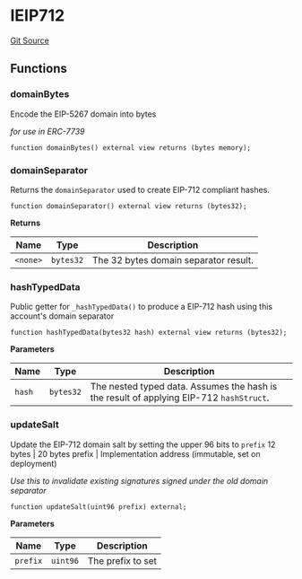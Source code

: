 # IEIP712
[Git Source](https://github.com/Uniswap/minimal-delegation/blob/1457ed9d5e0382ab8547f6bc36a3738475e8b5fe/src/interfaces/IEIP712.sol)


## Functions
### domainBytes

Encode the EIP-5267 domain into bytes

*for use in ERC-7739*


```solidity
function domainBytes() external view returns (bytes memory);
```

### domainSeparator

Returns the `domainSeparator` used to create EIP-712 compliant hashes.


```solidity
function domainSeparator() external view returns (bytes32);
```
**Returns**

|Name|Type|Description|
|----|----|-----------|
|`<none>`|`bytes32`|The 32 bytes domain separator result.|


### hashTypedData

Public getter for `_hashTypedData()` to produce a EIP-712 hash using this account's domain separator


```solidity
function hashTypedData(bytes32 hash) external view returns (bytes32);
```
**Parameters**

|Name|Type|Description|
|----|----|-----------|
|`hash`|`bytes32`|The nested typed data. Assumes the hash is the result of applying EIP-712 `hashStruct`.|


### updateSalt

Update the EIP-712 domain salt by setting the upper 96 bits to `prefix`
12 bytes | 20 bytes
prefix   | Implementation address (immutable, set on deployment)

*Use this to invalidate existing signatures signed under the old domain separator*


```solidity
function updateSalt(uint96 prefix) external;
```
**Parameters**

|Name|Type|Description|
|----|----|-----------|
|`prefix`|`uint96`|The prefix to set|


